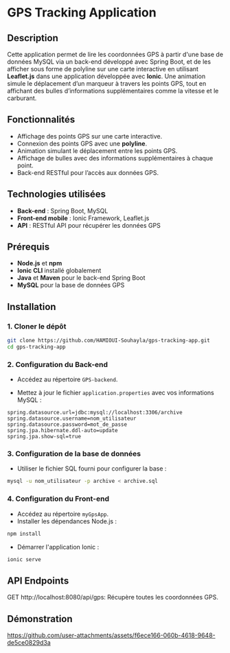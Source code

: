 # GPS Tracking Application

## Description
Cette application permet de lire les coordonnées GPS à partir d'une base de données MySQL via un back-end développé avec Spring Boot, et de les afficher sous forme de polyline sur une carte interactive en utilisant **Leaflet.js** dans une application développée avec **Ionic**. Une animation simule le déplacement d’un marqueur à travers les points GPS, tout en affichant des bulles d’informations supplémentaires comme la vitesse et le carburant. 

## Fonctionnalités
- Affichage des points GPS sur une carte interactive.
- Connexion des points GPS avec une **polyline**.
- Animation simulant le déplacement entre les points GPS.
- Affichage de bulles avec des informations supplémentaires à chaque point.
- Back-end RESTful pour l’accès aux données GPS.

## Technologies utilisées
- **Back-end** : Spring Boot, MySQL
- **Front-end mobile** : Ionic Framework, Leaflet.js
- **API** : RESTful API pour récupérer les données GPS

## Prérequis
- **Node.js** et **npm**
- **Ionic CLI** installé globalement
- **Java** et **Maven** pour le back-end Spring Boot
- **MySQL** pour la base de données GPS

## Installation

### 1. Cloner le dépôt
```bash
git clone https://github.com/HAMIOUI-Souhayla/gps-tracking-app.git
cd gps-tracking-app
```

### 2. Configuration du Back-end

- Accédez au répertoire `GPS-backend`.

- Mettez à jour le fichier `application.properties` avec vos informations MySQL :

```properties
spring.datasource.url=jdbc:mysql://localhost:3306/archive
spring.datasource.username=nom_utilisateur
spring.datasource.password=mot_de_passe
spring.jpa.hibernate.ddl-auto=update
spring.jpa.show-sql=true
```
### 3. Configuration de la base de données
- Utiliser le fichier SQL fourni pour configurer la base :
``` bash
mysql -u nom_utilisateur -p archive < archive.sql
```

### 4. Configuration du Front-end

- Accédez au répertoire `myGpsApp`.
- Installer les dépendances Node.js :
```bash
npm install
```
- Démarrer l'application Ionic :
```bash
ionic serve
```
## API Endpoints
GET http://localhost:8080/api/gps: Récupère toutes les coordonnées GPS.

## Démonstration

https://github.com/user-attachments/assets/f6ece166-060b-4618-9648-de5ce0829d3a
